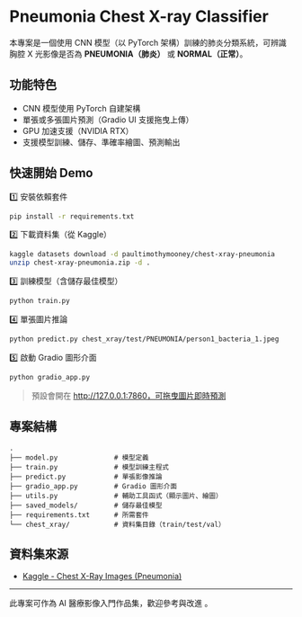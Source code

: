 # Pneumonia Chest X-ray Classifier

本專案是一個使用 CNN 模型（以 PyTorch 架構）訓練的肺炎分類系統，可辨識胸腔 X 光影像是否為 **PNEUMONIA（肺炎）** 或 **NORMAL（正常）**。

## 功能特色
- CNN 模型使用 PyTorch 自建架構
- 單張或多張圖片預測（Gradio UI 支援拖曳上傳）
- GPU 加速支援（NVIDIA RTX）
- 支援模型訓練、儲存、準確率繪圖、預測輸出

## 快速開始 Demo

1️⃣ 安裝依賴套件
```bash
pip install -r requirements.txt
```

2️⃣ 下載資料集（從 Kaggle）
```bash
kaggle datasets download -d paultimothymooney/chest-xray-pneumonia
unzip chest-xray-pneumonia.zip -d .
```

3️⃣ 訓練模型（含儲存最佳模型）
```bash
python train.py
```

4️⃣ 單張圖片推論
```bash
python predict.py chest_xray/test/PNEUMONIA/person1_bacteria_1.jpeg
```

5️⃣ 啟動 Gradio 圖形介面
```bash
python gradio_app.py
```

> 預設會開在 http://127.0.0.1:7860，可拖曳圖片即時預測

## 專案結構
```
.
├── model.py              # 模型定義
├── train.py              # 模型訓練主程式
├── predict.py            # 單張影像推論
├── gradio_app.py         # Gradio 圖形介面
├── utils.py              # 輔助工具函式（顯示圖片、繪圖）
├── saved_models/         # 儲存最佳模型
├── requirements.txt      # 所需套件
└── chest_xray/           # 資料集目錄（train/test/val）
```

## 資料集來源
- [Kaggle - Chest X-Ray Images (Pneumonia)](https://www.kaggle.com/paultimothymooney/chest-xray-pneumonia)

---

此專案可作為 AI 醫療影像入門作品集，歡迎參考與改進 。

